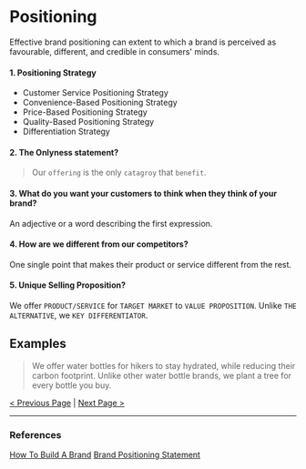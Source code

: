 # Positioning

Effective brand positioning can extent to which a brand is perceived as favourable, different, and credible in consumers' minds.

#### 1. Positioning Strategy

- Customer Service Positioning Strategy
- Convenience-Based Positioning Strategy
- Price-Based Positioning Strategy
- Quality-Based Positioning Strategy
- Differentiation Strategy

#### 2. The Onlyness statement?

> Our `offering` is the only `catagroy` that `benefit`.

#### 3. What do you want your customers to think when they think of your brand?

An adjective or a word describing the first expression.

#### 4. How are we different from our competitors?

One single point that makes their product or service different from the rest.

#### 5. Unique Selling Proposition?

We offer `PRODUCT/SERVICE` for `TARGET MARKET` to `VALUE PROPOSITION`.
Unlike `THE ALTERNATIVE`, we `KEY DIFFERENTIATOR`.

## Examples

> We offer water bottles for hikers to stay hydrated, while reducing their carbon footprint. Unlike other water bottle brands, we plant a tree for every bottle you buy.

[< Previous Page](./03.purpose.md)
|
[Next Page >](./05.mission.md)

<hr/>

### References

[How To Build A Brand](https://www.shopify.com/blog/how-to-build-a-brand)
[Brand Positioning Statement](https://www.risefuel.com/blog/what-is-a-positioning-statement)
